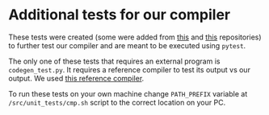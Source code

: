 # Additional tests for our compiler

These tests were created (some were added from [this](https://github.com/ivangalbans/CoolCompiler/tree/master/TestCases) and [this](https://github.com/afterthat97/cool-compiler/tree/master/examples) repositories) to further test our compiler and are meant to be executed using `pytest`.

The only one of these tests that requires an external program is `codegen_test.py`. It requires a reference compiler to test its output vs our output. We used [this reference compiler](https://github.com/afterthat97/cool-compiler).

To run these tests on your own machine change `PATH_PREFIX` variable at `/src/unit_tests/cmp.sh` script to the correct location on your PC.